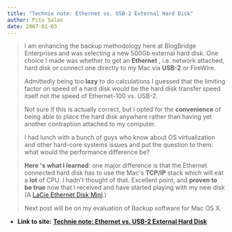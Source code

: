 ```yaml
---
title: "Technie note: Ethernet vs. USB-2 External Hard Disk"
author: Pito Salas
date: 2007-01-03
---
```



>
> I am enhancing the backup methodology here at BlogBridge Enterprises and was
> selecting a new 500Gb external hard disk. One choice I made was whether to
> get an **Ethernet** , i.e. network attached, hard disk or connect one
> directly to my Mac via **USB-2** or FireWire.
>
> Admittedly being too **lazy** to do calculations I guessed that the limiting
> factor on speed of a hard disk would be the hard disk transfer speed itself
> not the speed of Ethernet-100 vs. USB-2.
>
> Not sure if this is actually correct, but I opted for the **convenience** of
> being able to place the hard disk anywhere rather than having yet another
> contraption attached to my computer.
>
> I had lunch with a bunch of guys who know about OS virtualization and other
> hard-core systems issues and put the question to them: what would the
> performance difference be?
>
> **Here 's what I learned**: one major difference is that the Ethernet
> connected hard disk has to use the Mac's **TCP/IP** stack which will eat a
> **lot** of CPU. I hadn't thought of that. Excellent point, and **proven to
> be true** now that I received and have started playing with my new disk (A
> [LaCie Ethernet Disk
> Mini](<http://www.lacie.com/products/product.htm?pid=10594>).)
>
> Next post will be on my evaluation of Backup software for Mac OS X.


* **Link to site:** **[Technie note: Ethernet vs. USB-2 External Hard Disk](None)**
